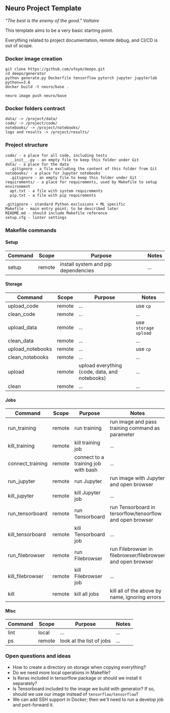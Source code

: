 ## Neuro Project Template 

_"The best is the enemy of the good." Voltaire_

This template aims to be a very basic starting point. 

Everything related to project documentation, remote debug, and CI/CD is out of scope.

### Docker image creation

```
git clone https://github.com/ufoym/deepo.git
cd deepo/generator
python generate.py Dockerfile tensorflow pytorch jupyter jupyterlab python==3.6
docker build -t neuro/base .
```

```
neuro image push neuro/base
```


### Docker folders contract

```
data/ -> /project/data/
code/ -> /project/code/
notebooks/ -> /project/notebooks/
logs and results -> /project/results/
```


### Project structure

```
code/ - a place for all code, including tests
  __init__.py - an empty file to keep this folder under Git
data/ - a place for the data
  .gitignore - a file excluding the content of this folder from Git
notebooks/ - a place for Jupyter notebooks
  .gitignore - an empty file to keep this folder under Git
requirements/ - a place for requirements, used by Makefile to setup environment
  apt.txt - a file with system requirements
  pip.txt - a file with pip requirements

.gitignore - standard Python exclusions + ML specific
Makefile - main entry point, to be described later
README.md - should include Makefile reference
setup.cfg - linter settings
```


### Makefile commands

#### Setup 
| Command | Scope | Purpose | Notes |
|---|---|---|---|
| setup | remote | install system and pip dependencies | ... |

#### Storage
| Command | Scope | Purpose | Notes |
|---|---|---|---|
| upload_code | remote | ... | use `cp` |
| clean_code | remote | ... | ... |
| upload_data | remote | ... | use `storage upload` |
| clean_data | remote | ... | ... |
| upload_notebooks | remote | ... | use `cp` |
| clean_notebooks | remote | ... | ... |
| upload | remote | upload everything (code, data, and notebooks) | ... |
| clean | remote | ... | ... |

#### Jobs
| Command | Scope | Purpose | Notes |
|---|---|---|---|
| run_training | remote | run training | run image and pass training command as parameter |
| kill_training | remote | kill training job | ... |
| connect_training | remote | connect to a training job with bash | ... |
| run_jupyter | remote | run Jupyter | run image with Jupyter and open browser |
| kill_jupyter | remote | kill Jupyter job | ... |
| run_tensorboard | remote | run Tensorboard | run Tensorboard in tersorflow/tensorflow and open browser |
| kill_tensorboard | remote | kill Tensorboard job | ... |
| run_filebrowser | remote | run Filebrowser | run Filebrowser in filebrowser/filebrowser and open browser |
| kill_filebrowser | remote | kill Filebrowser job | ... |
| kill | remote | kill all jobs | kill all of the above by name, ignoring errors |

#### Misc
| Command | Scope | Purpose | Notes |
|---|---|---|---|
| lint | local | ... | ... |
| ps | remote | look at the list of jobs | ... |


### Open questions and ideas

* How to create a directory on storage when copying everything?
* Do we need more local operations in Makefile?
* Is Keras included in tensorflow package or should we install it separately?
* Is Tensorboard included to the image we build with generator? 
If so, should we use our image instead of `tensorflow/tensorflow`?
* We can add SSH support in Docker; then we'll need to run a develop job 
and port-forward it.
